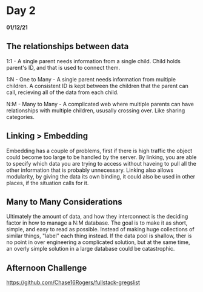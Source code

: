 # Day 2
__01/12/21__

## The relationships between data

1:1 - A single parent needs information from a single child. Child holds parent's ID, and that is used to connect them.

1:N - One to Many - A single parent needs information from multiple children. A consistent ID is kept between the children that the parent can call, recieving all of the data from each child.

N:M - Many to Many - A complicated web where multiple parents can have relationships with multiple children, ususally crossing over. Like sharing categories.

## Linking > Embedding

Embedding has a couple of problems, first if there is high traffic the object could become too large to be handled by the server. By linking, you are able to specify which data you are trying to access without haveing to pull all the other information that is probably unnecessary. Linking also allows modularity, by giving the data its own binding, it could also be used in other places, if the situation calls for it.

## Many to Many Considerations

Ultimately the amount of data, and how they interconnect is the deciding factor in how to manage a N:M database. The goal is to make it as short, simple, and easy to read as possible. Instead of making huge collections of similar things, "label" each thing instead. If the data pool is shallow, ther is no point in over engineering a complicated solution, but at the same time, an overly simple solution in a large database could be catastrophic.

## Afternoon Challenge

https://github.com/Chase16Rogers/fullstack-gregslist